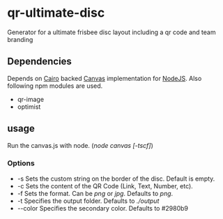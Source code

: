 # qr-ultimate-disc
Generator for a ultimate frisbee disc layout including a qr code and team branding

## Dependencies
Depends on [Cairo](http://cairographics.org/) backed [Canvas](https://github.com/Automattic/node-canvas/blob/master/Readme.md) implementation for [NodeJS](http://nodejs.org).
Also following npm modules are used.

* qr-image
* optimist

## usage

Run the canvas.js with node. (*node canvas [-tscf]*)

### Options
* -s Sets the custom string on the border of the disc. Default is empty.
* -c Sets the content of the QR Code (Link, Text, Number, etc).
* -f Sets the format. Can be *png* or *jpg*. Defaults to *png*.
* -t Specifies the output folder. Defaults to *./output*
* --color Specifies the secondary color. Defaults to #2980b9

